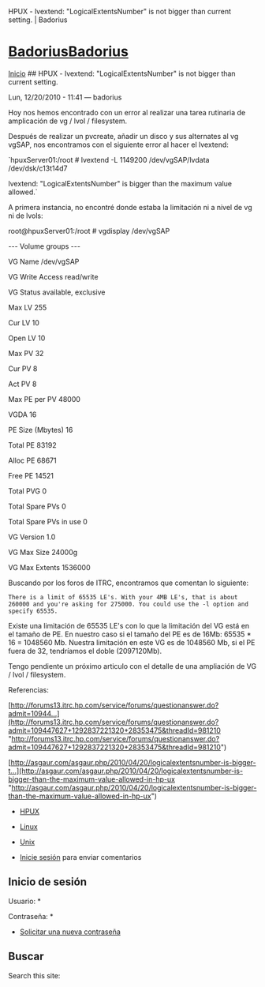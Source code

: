 





HPUX - lvextend: "LogicalExtentsNumber" is not bigger than current setting. | Badorius


















# [BadoriusBadorius](/ "Badorius")

 
 

[Inicio](/) ## HPUX - lvextend: "LogicalExtentsNumber" is not bigger than current setting.

 

Lun, 12/20/2010 - 11:41 — badorius

Hoy nos hemos encontrado con un error al realizar una tarea rutinaria de amplicación de vg / lvol / filesystem.


Después de realizar un pvcreate, añadir un disco y sus alternates al vg vgSAP, nos encontramos con el siguiente error al hacer el lvextend:


`hpuxServer01:/root # lvextend -L 1149200 /dev/vgSAP/lvdata /dev/dsk/c13t14d7  

lvextend: "LogicalExtentsNumber" is bigger than the maximum value allowed.`


A primera instancia, no encontré donde estaba la limitación ni a nivel de vg ni de lvols:


root@hpuxServer01:/root # vgdisplay /dev/vgSAP  

--- Volume groups ---  

VG Name /dev/vgSAP  

VG Write Access read/write  

VG Status available, exclusive  

Max LV 255  

Cur LV 10  

Open LV 10  

Max PV 32  

Cur PV 8  

Act PV 8  

Max PE per PV 48000  

VGDA 16  

PE Size (Mbytes) 16  

Total PE 83192  

Alloc PE 68671  

Free PE 14521  

Total PVG 0  

Total Spare PVs 0  

Total Spare PVs in use 0  

VG Version 1.0  

VG Max Size 24000g  

VG Max Extents 1536000  




Buscando por los foros de ITRC, encontramos que comentan lo siguiente:


`There is a limit of 65535 LE's. With your 4MB LE's, that is about 260000 and you're asking for 275000. You could use the -l option and specify 65535.`


Existe una limitación de 65535 LE's con lo que la limitación del VG está en el tamaño de PE. En nuestro caso si el tamaño del PE es de 16Mb: 65535 * 16 = 1048560 Mb. Nuestra limitación en este VG es de 1048560 Mb, si el PE fuera de 32, tendríamos el doble (2097120Mb).


Tengo pendiente un próximo articulo con el detalle de una ampliación de VG / lvol / filesystem.


Referencias:


[http://forums13.itrc.hp.com/service/forums/questionanswer.do?admit=10944...](http://forums13.itrc.hp.com/service/forums/questionanswer.do?admit=109447627+1292837221320+28353475&threadId=981210 "http://forums13.itrc.hp.com/service/forums/questionanswer.do?admit=109447627+1292837221320+28353475&threadId=981210")  

[http://asgaur.com/asgaur.php/2010/04/20/logicalextentsnumber-is-bigger-t...](http://asgaur.com/asgaur.php/2010/04/20/logicalextentsnumber-is-bigger-than-the-maximum-value-allowed-in-hp-ux "http://asgaur.com/asgaur.php/2010/04/20/logicalextentsnumber-is-bigger-than-the-maximum-value-allowed-in-hp-ux")





* [HPUX](/?q=taxonomy/term/6)
* [Linux](/?q=taxonomy/term/2)
* [Unix](/?q=taxonomy/term/1)


* [Inicie sesión](/?q=user/login&destination=comment%2Freply%2F52%23comment-form) para enviar comentarios





 


## Inicio de sesión




Usuario: *



Contraseña: *



* [Solicitar una nueva contraseña](/?q=user/password "Solicita una contraseña nueva por correo electrónico.")






## Buscar





Search this site: 










 




